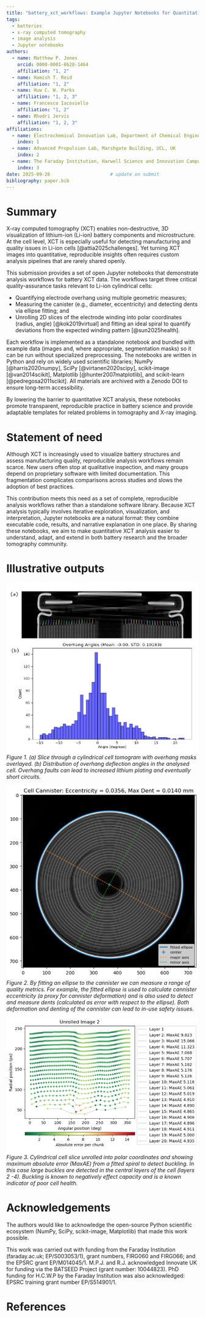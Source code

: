 ```yaml
---
title: "battery_xct_workflows: Example Jupyter Notebooks for Quantitative Analysis of X-ray CT Data in Lithium-Ion Batteries"
tags:
  - batteries
  - x-ray computed tomography
  - image analysis
  - Jupyter notebooks
authors:
  - name: Matthew P. Jones
    orcid: 0000-0001-6628-1464
    affiliation: "1, 2"
  - name: Hamish T. Reid
    affiliation: "1, 2"
  - name: Huw C. W. Parks
    affiliation: "1, 2, 3"
  - name: Francesco Iacoviello
    affiliation: "1, 2"
  - name: Rhodri Jervis
    affiliation: "1, 2, 3"
affiliations:
  - name: Electrochemical Innovation Lab, Department of Chemical Engineering, UCL, UK
    index: 1
  - name: Advanced Propulsion Lab, Marshgate Building, UCL, UK
    index: 2
  - name: The Faraday Institution, Harwell Science and Innovation Campus, Didcot, UK
    index: 3
date: 2025-09-26                      # update on submit
bibliography: paper.bib
---
```


# Summary

X-ray computed tomography (XCT) enables non-destructive, 3D visualization of lithium-ion (Li-ion) battery components and microstructure. At the cell level, XCT is especially useful for detecting manufacturing and quality issues in Li-ion cells [@attia2025challenges]. Yet turning XCT images into quantitative, reproducible insights often requires custom analysis pipelines that are rarely shared openly.

This submission provides a set of open Jupyter notebooks that demonstrate analysis workflows for battery XCT data. The workflows target three critical quality-assurance tasks relevant to Li-ion cylindrical cells:

- Quantifying electrode overhang using multiple geometric measures;
- Measuring the canister (e.g., diameter, eccentricity) and detecting dents via ellipse fitting; and
- Unrolling 2D slices of the electrode winding into polar coordinates (radius, angle) [@kok2019virtual] and fitting an ideal spiral to quantify deviations from the expected winding pattern [@sun2025health].

Each workflow is implemented as a standalone notebook and bundled with example data (images and, where appropriate, segmentation masks) so it can be run without specialized preprocessing. The notebooks are written in Python and rely on widely used scientific libraries; NumPy [@harris2020numpy], SciPy [@virtanen2020scipy], scikit-image [@van2014scikit], Matplotlib [@hunter2007matplotlib], and scikit-learn [@pedregosa2011scikit]. All materials are archived with a Zenodo DOI to ensure long-term accessibility.

By lowering the barrier to quantitative XCT analysis, these notebooks promote transparent, reproducible practice in battery science and provide adaptable templates for related problems in tomography and X-ray imaging.

# Statement of need

Although XCT is increasingly used to visualize battery structures and assess manufacturing quality, reproducible analysis workflows remain scarce. New users often stop at qualitative inspection, and many groups depend on proprietary software with limited documentation. This fragmentation complicates comparisons across studies and slows the adoption of best practices.

This contribution meets this need as a set of complete, reproducible analysis workflows rather than a standalone software library. Because XCT analysis typically involves iterative exploration, visualization, and interpretation, Jupyter notebooks are a natural format: they combine executable code, results, and narrative explanation in one place. By sharing these notebooks, we aim to make quantitative XCT analysis easier to understand, adapt, and extend in both battery research and the broader tomography community.

# Illustrative outputs

![Slice through a cylindrical cell tomogram with overhang masks overlayed, distribution of overhang deflection angles in the cell analysed in the notebook.](fig1.png)  
*Figure 1. (a) Slice through a cylindrical cell tomogram with overhang masks overlayed. (b) Distribution of overhang deflection angles in the analysed cell. Overhang faults can lead to increased lithium plating and eventually short circuits.*  

![Ellipse fitted to a radial slice of a Li-ion cylindrical cell](fig2.png)  
*Figure 2. By fitting an ellipse to the cannister we can measure a range of quality metrics. For example, the fitted ellipse is used to calculate cannister eccentricity (a proxy for cannister deformation) and is also used to detect and measure dents (calculated as error with respect to the ellipse). Both deformation and denting of the cannister can lead to in-use safety issues.* 

![Unrolled cylindrical cell slice into polar coordinates with deviation (MaxAE) from a fitted spiral used to detect buckling.](fig3.png)  
*Figure 3. Cylindrical cell slice unrolled into polar coordinates and showing maximum absolute error (MaxAE) from a fitted spiral to detect buckling. In this case large buckles are detected in the central layers of the cell (layers 2 -4). Buckling is known to negatively effect capacity and is a known indicator of poor cell health.*  


# Acknowledgements

The authors would like to acknowledge the open-source Python scientific ecosystem (NumPy, SciPy, scikit-image, Matplotlib) that made this work possible.

This work was carried out with funding from the Faraday Institution (faraday.ac.uk; EP/S003053/1), grant numbers, FIRG060 and FIRG066; and the EPSRC grant EP/M014045/1. M.P.J. and R.J. acknowledged Innovate UK for funding via the BATSEED Project (grant number: 10044823). PhD funding for H.C.W.P by the Faraday Institution was also acknowledged: EPSRC training grant number EP/S514901/1. 

# References


























